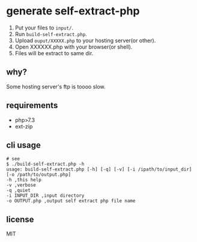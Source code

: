 generate self-extract-php
==================

1. Put your files to `input/`.
2. Run `build-self-extract.php`.
3. Upload `ouput/XXXXX.php` to your hosting server(or other).
4. Open XXXXXX.php with your browser(or shell).
5. Files will be extract to same dir.

## why?

Some hosting server's ftp is toooo slow.

## requirements

- php>7.3
- ext-zip

## cli usage

```
# see
$ ./build-self-extract.php -h
usage: build-self-extract.php [-h] [-q] [-v] [-i /ipath/to/input_dir] [-o /path/to/output.php]
-h ,this help
-v ,verbose
-q ,quiet
-i INPUT_DIR ,input directory
-o OUTPUT.php ,output self extract php file name
```

## license

MIT